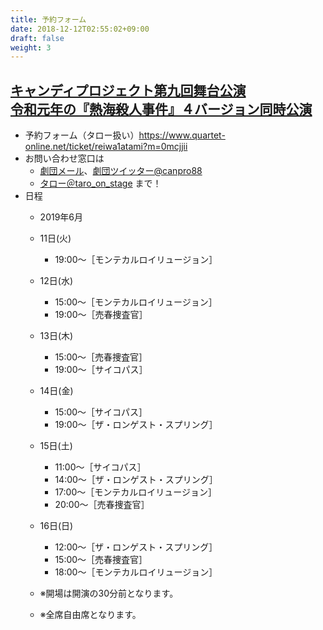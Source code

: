 ```yaml
---
title: 予約フォーム
date: 2018-12-12T02:55:02+09:00
draft: false
weight: 3
---
```


## [キャンディプロジェクト第九回舞台公演<br>令和元年の『熱海殺人事件』４バージョン同時公演](/next#atami2019)

* 予約フォーム（タロー扱い）https://www.quartet-online.net/ticket/reiwa1atami?m=0mcjjii
* お問い合わせ窓口は
    * [劇団メール](hoi.candyproject@gmail.com)、[劇団ツイッター@canpro88](https://twitter.com/canpro88)
    * [タロー＠taro_on_stage](https://twitter.com/taro_on_stage)
まで！
* 日程
    * 2019年6月
    * 11日(火)
        * 19:00～［モンテカルロイリュージョン］
    * 12日(水)
        * 15:00～［モンテカルロイリュージョン］
        * 19:00～［売春捜査官］
    * 13日(木)
        * 15:00～［売春捜査官］
        * 19:00～［サイコパス］
    * 14日(金)
        * 15:00～［サイコパス］
        * 19:00～［ザ・ロンゲスト・スプリング］
    * 15日(土)
        * 11:00～［サイコパス］
        * 14:00～［ザ・ロンゲスト・スプリング］
        * 17:00～［モンテカルロイリュージョン］
        * 20:00～［売春捜査官］
    * 16日(日)
        * 12:00～［ザ・ロンゲスト・スプリング］
        * 15:00～［売春捜査官］
        * 18:00～［モンテカルロイリュージョン］

    * ※開場は開演の30分前となります。
    * ※全席自由席となります。
